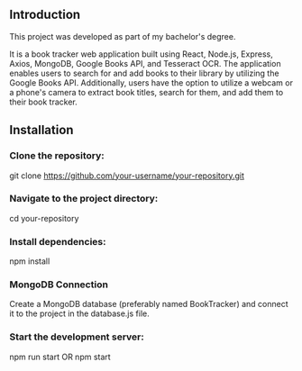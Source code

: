 ## Introduction

This project was developed as part of my bachelor's degree. 

It is a book tracker web application built using React, Node.js, Express, Axios, MongoDB, Google Books API, and Tesseract OCR. The application enables users to search for and add books to their library by utilizing the Google Books API. Additionally, users have the option to utilize a webcam or a phone's camera to extract book titles, search for them, and add them to their book tracker.

## Installation

###  Clone the repository:

   git clone https://github.com/your-username/your-repository.git

### Navigate to the project directory:
   cd your-repository

### Install dependencies:
   npm install

### MongoDB Connection
Create a MongoDB database (preferably named BookTracker) and connect it to the project in the database.js file.

### Start the development server:
  npm run start 
  OR
  npm start

